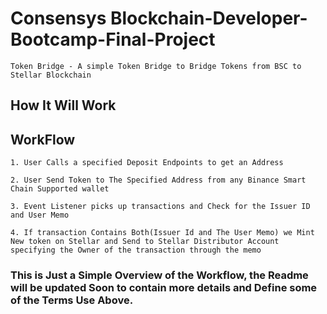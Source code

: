 # Consensys Blockchain-Developer-Bootcamp-Final-Project
    Token Bridge - A simple Token Bridge to Bridge Tokens from BSC to Stellar Blockchain


## How It Will Work
## WorkFlow
    1. User Calls a specified Deposit Endpoints to get an Address

    2. User Send Token to The Specified Address from any Binance Smart Chain Supported wallet

    3. Event Listener picks up transactions and Check for the Issuer ID and User Memo

    4. If transaction Contains Both(Issuer Id and The User Memo) we Mint New token on Stellar and Send to Stellar Distributor Account specifying the Owner of the transaction through the memo

### This is Just a Simple Overview of the Workflow, the Readme will be updated Soon to contain more details and Define some of the Terms Use Above.

